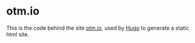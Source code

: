 otm.io
===

This is the code behind the site [otm.io](http://otm.io), used by
[Hugo](http://hugo.spf13.com) to generate a static html site.
